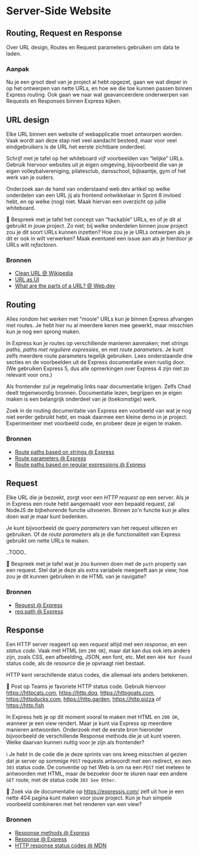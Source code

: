 # Server-Side Website

## Routing, Request en Response

Over URL design, Routes en Request parameters gebruiken om data te laden.


### Aanpak

Nu je een groot deel van je project al hebt opgezet, gaan we wat dieper in op het ontwerpen van nette URLs, en hoe we die toe kunnen passen binnen Express routing. Ook gaan we naar wat geavanceerdere onderwerpen van Requests en Responses binnen Express kijken.


## URL design

Elke URL binnen een website of webapplicatie moet ontworpen worden. Vaak wordt aan deze stap niet veel aandacht besteed, maar voor veel eindgebruikers is de URL het eerste zichtbare onderdeel.

Schrijf met je tafel op het whiteboard vijf voorbeelden van “lelijke” URLs. Gebruik hiervoor websites uit je eigen omgeving, bijvoorbeeld die van je eigen volleybalvereniging, pilatesclub, dansschool, bijbaantje, gym of het werk van je ouders.

Onderzoek aan de hand van onderstaand web.dev artikel op welke onderdelen van een URL jij als frontend ontwikkelaar in Sprint 8 invloed hebt, en op welke (nog) niet. Maak hiervan een overzicht op jullie whiteboard.

💪 Bespreek met je tafel het concept van “hackable” URLs, en of je dit al gebruikt in jouw project. Zo niet; bij welke onderdelen binnen jouw project zou je dit soort URLs kunnen inzetten? Hoe zou je je URLs ontwerpen als je dit er ook in wilt verwerken? Maak eventueel een issue aan als je hierdoor je URLs wilt _refactoren_.

### Bronnen

- [Clean URL @ Wikipedia](https://en.wikipedia.org/wiki/Clean_URL)
- [URL as UI](https://www.nngroup.com/articles/url-as-ui/)
- [What are the parts of a URL? @ Web.dev](https://web.dev/articles/url-parts)


## Routing

Alles rondom het werken met “mooie” URLs kun je binnen Express afvangen met routes. Je hebt hier nu al meerdere keren mee gewerkt, maar misschien kun je nog een sprong maken.

In Express kun je routes op verschillende manieren aanmaken; met _strings paths_, _paths met reguliere expressies_, en met _route parameters_. Je kunt zelfs meerdere route parameters tegelijk gebruiken. Lees onderstaande drie secties en de voorbeelden uit de Express documentatie even rustig door. (We gebruiken Express 5, dus alle opmerkingen over Express 4 zijn niet zo relevant voor ons.)

Als frontender zul je regelmatig links naar documentatie krijgen. Zelfs Chad deelt tegenwoordig bronnen. Documentatie lezen, begrijpen en je eigen maken is een belangrijk onderdeel van je (toekomstige) werk.

Zoek in de routing documentatie van Express een voorbeeld van wat je nog niet eerder gebruikt hebt, en maak daarmee een kleine demo in je project. Experimenteer met voorbeeld code, en probeer deze je eigen te maken.

### Bronnen

- [Route paths based on strings @ Express](https://expressjs.com/en/guide/routing.html#route-paths-based-on-strings)
- [Route parameters @ Express](https://expressjs.com/en/guide/routing.html#route-parameters)
- [Route paths based on regular expressions @ Express](https://expressjs.com/en/guide/routing.html#route-paths-based-on-regular-expressions)


## Request

Elke URL die je bezoekt, zorgt voor een _HTTP request_ op een server. Als je in Express een route hebt aangemaakt voor een bepaald request, zal NodeJS de bijbehorende functie uitvoeren. Binnen zo'n functie kun je alles doen wat je maar kunt bedenken.

Je kunt bijvoorbeeld de _query parameters_ van het request uitlezen en gebruiken. Of de _route parameters_ als je die functionaliteit van Express gebruikt om nette URLs te maken.

..TODO..
<!--

TODO morgenochtend:

In onze projecten is dit vaak de plek waar je data uit Directus ophaalt, maar je kunt ook een (JSON) bestand in je server uitlezen..
-->

💪 Bespreek met je tafel wat je zou kunnen doen met de `path` property van een request. Stel dat je deze als extra variabele meegeeft aan je view; hoe zou je dit kunnen gebruiken in de HTML van je navigatie?

### Bronnen

- [Request @ Express](https://expressjs.com/en/5x/api.html#req)
- [req.path @ Express](https://expressjs.com/en/5x/api.html#req.path)


## Response

Een HTTP server reageert op een _request_ altijd met een _response_, en een _status code_. Vaak met HTML (en `200 OK`), maar dat kan dus ook iets anders zijn, zoals CSS, een afbeelding, JSON, een font, etc. Met een `404 Not Found` status code, als de _resource_ die je opvraagt niet bestaat.

HTTP kent verschillende status codes, die allemaal iets anders betekenen.

🤡 Post op Teams je favoriete HTTP status code. Gebruik hiervoor https://httpcats.com, https://http.dog, https://httpgoats.com, https://httpducks.com, https://http.garden, https://http.pizza of https://http.fish

In Express heb je op dit moment vooral te maken met HTML en `200 OK`, wanneer je een view rendert. Maar je kunt via Express op meerdere manieren antwoorden. Onderzoek met de eerste bron hieronder bijvoorbeeld de verschillende Response methods die je uit kunt voeren. Welke daarvan kunnen nuttig voor je zijn als frontender?

ℹ️ Je hebt in de code die je deze sprints van ons kreeg misschien al gezien dat je server op sommige `POST` requests antwoordt met een redirect, en een `303` status code. De conventie op het Web is om na een `POST` niet meteen te antwoorden met HTML, maar de bezoeker door te sturen naar een andere `GET` route, met de status code `303 See Other`.

💪 Zoek via de documentatie op https://expressjs.com/ zelf uit hoe je een nette 404 pagina kunt maken voor jouw project. Kun je hun simpele voorbeeld combineren met het renderen van een view?

### Bronnen

- [Response methods @ Express](https://expressjs.com/en/guide/routing.html#response-methods)
- [Response @ Express](https://expressjs.com/en/5x/api.html#res)
- [HTTP response status codes @ MDN](https://developer.mozilla.org/en-US/docs/Web/HTTP/Status)
